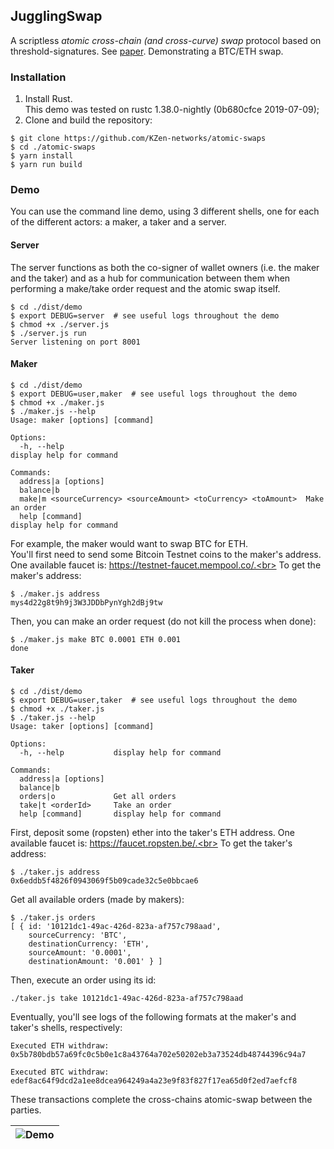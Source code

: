 ## JugglingSwap

A scriptless _atomic cross-chain (and cross-curve) swap_ protocol based on threshold-signatures. See [paper](https://arxiv.org/abs/2007.14423).
Demonstrating a BTC/ETH swap.

### Installation

1. Install Rust.<br>
   This demo was tested on rustc 1.38.0-nightly (0b680cfce 2019-07-09);
2. Clone and build the repository:
```
$ git clone https://github.com/KZen-networks/atomic-swaps
$ cd ./atomic-swaps
$ yarn install
$ yarn run build 
```

### Demo

You can use the command line demo, using 3 different shells, one for each of the different actors: a maker, a taker and a server.

#### Server
The server functions as both the co-signer of wallet owners (i.e. the maker and the taker) and as a hub for communication between them when performing a make/take order request and the atomic swap itself.
```
$ cd ./dist/demo
$ export DEBUG=server  # see useful logs throughout the demo
$ chmod +x ./server.js
$ ./server.js run
Server listening on port 8001
```

#### Maker
```
$ cd ./dist/demo
$ export DEBUG=user,maker  # see useful logs throughout the demo
$ chmod +x ./maker.js
$ ./maker.js --help
Usage: maker [options] [command]

Options:
  -h, --help                                                      display help for command

Commands:
  address|a [options]
  balance|b
  make|m <sourceCurrency> <sourceAmount> <toCurrency> <toAmount>  Make an order
  help [command]                                                  display help for command
```
For example, the maker would want to swap BTC for ETH.<br>
You'll first need to send some Bitcoin Testnet coins to the maker's address. One available faucet is: https://testnet-faucet.mempool.co/.<br>
To get the maker's address:
```
$ ./maker.js address
mys4d22g8t9h9j3W3JDDbPynYgh2dBj9tw
```
Then, you can make an order request (do not kill the process when done):
```
$ ./maker.js make BTC 0.0001 ETH 0.001
done
```

#### Taker
```
$ cd ./dist/demo
$ export DEBUG=user,taker  # see useful logs throughout the demo
$ chmod +x ./taker.js
$ ./taker.js --help
Usage: taker [options] [command]

Options:
  -h, --help           display help for command

Commands:
  address|a [options]
  balance|b
  orders|o             Get all orders
  take|t <orderId>     Take an order
  help [command]       display help for command
```
First, deposit some (ropsten) ether into the taker's ETH address. One available faucet is: https://faucet.ropsten.be/.<br>
To get the taker's address:
```
$ ./taker.js address
0x6eddb5f4826f0943069f5b09cade32c5e0bbcae6
```
Get all available orders (made by makers):
```
$ ./taker.js orders
[ { id: '10121dc1-49ac-426d-823a-af757c798aad',
    sourceCurrency: 'BTC',
    destinationCurrency: 'ETH',
    sourceAmount: '0.0001',
    destinationAmount: '0.001' } ]
```
Then, execute an order using its id:
```
./taker.js take 10121dc1-49ac-426d-823a-af757c798aad
```
Eventually, you'll see logs of the following formats at the maker's and taker's shells, respectively:
```
Executed ETH withdraw: 0x5b780bdb57a69fc0c5b0e1c8a43764a702e50202eb3a73524db48744396c94a7
```
```
Executed BTC withdraw: edef8ac64f9dcd2a1ee8dcea964249a4a23e9f83f827f17ea65d0f2ed7aefcf8
```
These transactions complete the cross-chains atomic-swap between the parties.

 |![Demo](https://raw.githubusercontent.com/KZen-networks/JugglingSwap/master/demo.gif "Bitcoin & Ethereum Atomic Cross Chain Swap")|
 |:--:|
